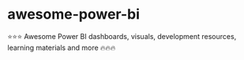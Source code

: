 # awesome-power-bi
⭐️⭐️⭐️ Awesome Power BI dashboards, visuals, development resources, learning materials and more 🔥🔥🔥
